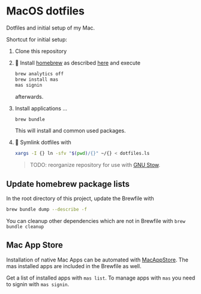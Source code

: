 # MacOS dotfiles

Dotfiles and initial setup of my Mac.

Shortcut for initial setup:

1. Clone this repository
2. 🍻 Install [homebrew](https://brew.sh) as described [here](https://docs.brew.sh/Installation) and execute

   ```sh
   brew analytics off
   brew install mas
   mas signin
   ```

   afterwards.

3. Install applications ...

   ```sh
   brew bundle
   ```

   This will install  and common used packages.

4. 🔗 Symlink dotfiles with

   ```sh
   xargs -I {} ln -sfv "$(pwd)/{}" ~/{} < dotfiles.ls
   ```

   > TODO: reorganize repository for use with [GNU Stow](https://www.gnu.org/software/stow/manual/stow.html).

## Update homebrew package lists

In the root directory of this project, update the Brewfile with

```sh
brew bundle dump --describe -f
```

You can cleanup other dependencies which are not in Brewfile with `brew bundle cleanup`

## Mac App Store

Installation of native Mac Apps can be automated with [MacAppStore](http://macappstore.org/). The mas installed apps are included in the Brewfile as well.

Get a list of installed apps with `mas list`. 
To manage apps with `mas` you need to signin with `mas signin`.
